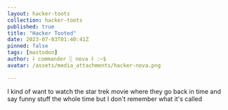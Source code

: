 ```yaml
---
layout: hacker-toots
collection: hacker-toots
published: true
title: "Hacker Tooted"
date: 2023-07-03T01:40:41Z
pinned: false
tags: [mastodon]
author: ⸸ commander ░ nova ⸸ :~$
avatar: /assets/media_attachments/hacker-nova.png

---
```


<p>I kind of want to watch the star trek movie where they go back in time and say funny stuff the whole time but I don&#39;t remember what it&#39;s called</p>


